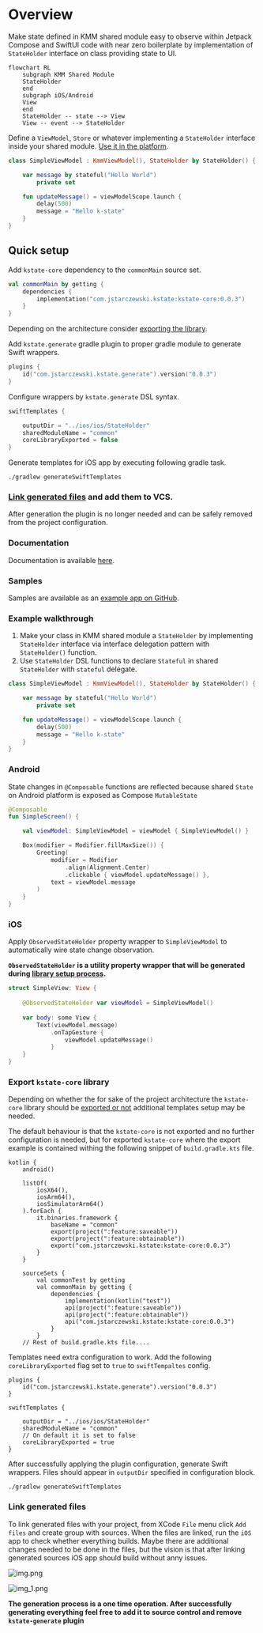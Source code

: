 # Overview

Make state defined in KMM shared module easy to observe within Jetpack Compose and SwiftUI code with near zero
boilerplate by implementation of `StateHolder` interface on class providing state to UI.

```mermaid
flowchart RL
    subgraph KMM Shared Module
    StateHolder 
    end
    subgraph iOS/Android
    View
    end
    StateHolder -- state --> View
    View -- event --> StateHolder
```

Define a `ViewModel`, `Store` or whatever implementing a `StateHolder` interface inside your shared module. [Use it in
the platform](#example-walkthrough).

```Kotlin
class SimpleViewModel : KmmViewModel(), StateHolder by StateHolder() {

    var message by stateful("Hello World")
        private set

    fun updateMessage() = viewModelScope.launch {
        delay(500)
        message = "Hello k-state"
    }
}
```

## Quick setup

Add `kstate-core` dependency to the `commonMain` source set.

```Kotlin
val commonMain by getting {
    dependencies {
        implementation("com.jstarczewski.kstate:kstate-core:0.0.3")
    }
}
```

Depending on the architecture consider [exporting the library](#export-kstate-core-library).

Add `kstate.generate` gradle plugin to proper gradle module to generate Swift wrappers.

```Kotlin
plugins {
    id("com.jstarczewski.kstate.generate").version("0.0.3")
}
```

Configure wrappers by `kstate.generate` DSL syntax.

```Kotlin
swiftTemplates {

    outputDir = "../ios/ios/StateHolder"
    sharedModuleName = "common"
    coreLibraryExported = false
}
```

Generate templates for iOS app by executing following gradle task.

```
./gradlew generateSwiftTemplates
```

### [Link generated files](#link-generated-files) and add them to VCS.

After generation the plugin is no longer needed and can be safely removed from the project configuration.

### Documentation

Documentation is available [here](https://jstarczewski.github.io/kstate/index.html).

### Samples

Samples are available as an [example app on GitHub](https://github.com/jstarczewski/kstate-samples).

### Example walkthrough

1. Make your class in KMM shared module a `StateHolder` by implementing `StateHolder` interface via interface delegation
   pattern with `StateHolder()` function.
2. Use `StateHolder` DSL functions to declare `Stateful` in shared `StateHolder` with `stateful` delegate.

```Kotlin
class SimpleViewModel : KmmViewModel(), StateHolder by StateHolder() {

    var message by stateful("Hello World")
        private set

    fun updateMessage() = viewModelScope.launch {
        delay(500)
        message = "Hello k-state"
    }
}
```

### Android

State changes in `@Composable` functions are reflected because shared `State` on Android platform is exposed as
Compose `MutableState`

```kotlin
@Composable
fun SimpleScreen() {

    val viewModel: SimpleViewModel = viewModel { SimpleViewModel() }

    Box(modifier = Modifier.fillMaxSize()) {
        Greeting(
            modifier = Modifier
                .align(Alignment.Center)
                .clickable { viewModel.updateMessage() },
            text = viewModel.message
        )
    }
}
```

### iOS

Apply `ObservedStateHolder` property wrapper to `SimpleViewModel` to automatically wire state change observation.

**`ObservedStateHolder` is a utility property wrapper that will be generated
during [library setup process](#quick-setup).**

```Swift
struct SimpleView: View {
    
    @ObservedStateHolder var viewModel = SimpleViewModel()
    
	var body: some View {
        Text(viewModel.message)
            .onTapGesture {
                viewModel.updateMessage()
            }
	}
}
```

### Export `kstate-core` library

Depending on whether the for sake of the project architecture the `kstate-core` library should be
[exported or not](https://kotlinlang.org/docs/multiplatform-build-native-binaries.html#export-dependencies-to-binaries)
additional templates setup may be needed.

The default behaviour is that the `kstate-core` is not exported and no further configuration is needed, but for
exported `kstate-core` where the export example is contained withing the following snippet of `build.gradle.kts` file.

```
kotlin {
    android()

    listOf(
        iosX64(),
        iosArm64(),
        iosSimulatorArm64()
    ).forEach {
        it.binaries.framework {
            baseName = "common"
            export(project(":feature:saveable"))
            export(project(":feature:obtainable"))
            export("com.jstarczewski.kstate:kstate-core:0.0.3")
        }
    }

    sourceSets {
        val commonTest by getting
        val commonMain by getting {
            dependencies {
                implementation(kotlin("test"))
                api(project(":feature:saveable"))
                api(project(":feature:obtainable"))
                api("com.jstarczewski.kstate:kstate-core:0.0.3")
            }
        }
    // Rest of build.gradle.kts file....    
```

Templates need extra configuration to work. Add the following `coreLibraryExported` flag set to `true`
to `swiftTempaltes` config.

```
plugins {
    id("com.jstarczewski.kstate.generate").version("0.0.3")
}

swiftTemplates {

    outputDir = "../ios/ios/StateHolder"
    sharedModuleName = "common"
    // On default it is set to false
    coreLibraryExported = true
}
```

After successfully applying the plugin configuration, generate Swift wrappers. Files should appear in `outputDir`
specified in
configuration
block.

```
./gradlew generateSwiftTemplates
```

### Link generated files

To link generated files with your project, from XCode `File` menu click `Add files` and create group with sources.
When the files are linked, run the `iOS` app to check whether everything builds. Maybe there are additional changes
needed to be done in the files, but
the vision is that after linking generated sources iOS app should build without anny issues.

![img.png](img.png)

![img_1.png](img_1.png)

**The generation process is a one time operation. After successfully generating everything feel free to add it to source
control and remove `kstate-generate` plugin**
